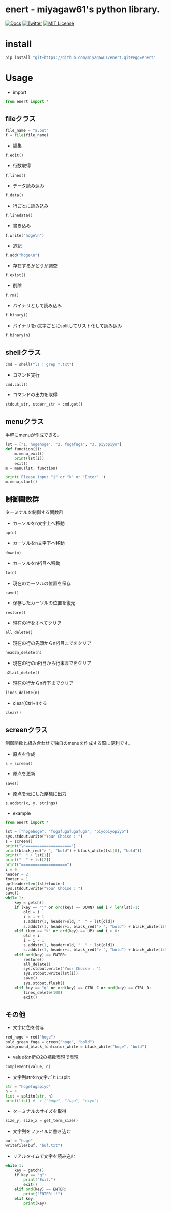 # enert - miyagaw61's python library.

[![Docs](https://readthedocs.org/projects/pwntools/badge/?version=stable)](https://docs.pwntools.com/)
[![Twitter](https://twitter.com/no1zy_sec)](https://twitter.com/no1zy\_sec)
[![MIT License](https://img.shields.io/badge/license-MIT-blue.svg?style=flat)](http://choosealicense.com/licenses/mit/)

# install

```bash
pip install "git+https://github.com/miyagaw61/enert.git#egg=enert"
```


# Usage

* import 
```python
from enert import *
```

## fileクラス
```python
file_name = "a.out"
f = file(file_name)
```
- 編集
```python
f.edit()
```

- 行数取得
```python
f.lines()
```

- データ読み込み
```python
f.data()
```

- 行ごとに読み込み
```python
f.linedata()
```

- 書き込み
```python
f.write("hoge\n")
```

- 追記
```python
f.add("hoge\n")
```

- 存在するかどうか調査
```python
f.exist()
```

- 削除
```python
f.rm()
```

- バイナリとして読み込み
```python
f.binary()
```

- バイナリをn文字ごとにsplitしてリスト化して読み込み
```python
f.binary(n)
```

## shellクラス
```python
cmd = shell("ls | grep *.txt")
```
- コマンド実行
```python
cmd.call()
```

- コマンドの出力を取得
```python
stdout_str, stderr_str = cmd.get()
```

## menuクラス
手軽にmenuが作成できる。
```python
lst = ["1. hogehoge", "2. fugafuga", "3. piyopiyo"]
def function(i):
    m.menu_exit()
    print(lst[i])
    exit()
m = menu(lst, function)

print('Please input "j" or "k" or "Enter".')
m.menu_start()
```

## 制御関数群
ターミナルを制御する関数群
* カーソルをn文字上へ移動
```python
up(n)
```

* カーソルをn文字下へ移動
```python
down(n)
```

* カーソルをn桁目へ移動
```python
to(n)
```

* 現在のカーソルの位置を保存
```python
save()
```

* 保存したカーソルの位置を復元
```python
restore()
```

* 現在の行をすべてクリア
```python
all_delete()
```

* 現在の行の先頭からn桁目までをクリア
```python
head2n_delete(n)
```

* 現在の行のn桁目から行末までをクリア
```python
n2tail_delete()
```

* 現在の行からn行下までクリア
```python
lines_delete(n)
```

* clear(Ctrl+l)する
```python
clear()
```

## screenクラス
制御関数と組み合わせて独自のmenuを作成する際に便利です。

* 原点を作成
```python
s = screen()
```

* 原点を更新
```python
save()
```

* 原点を元にした座標に出力
```python
s.addstr(x, y, strings)
```

* example
```python
from enert import *

lst = ["hogehoge", "fugafugafugafuga", "piyopiyopiyo"]
sys.stdout.write("Your Choise : ")
s = screen()
print("\n====================")
print(black_red("> ", "bold") + black_white(lst[0], "bold"))
print("  " + lst[1])
print("  " + lst[2])
print("====================")
i = 0
header = 2
footer = 1
up(header+len(lst)+footer)
sys.stdout.write("Your Choise : ")
save()
while 1:
    key = getch()
    if (key == "j" or ord(key) == DOWN) and i < len(lst)-1:
        old = i
        i = i + 1
        s.addstr(1, header+old, "  " + lst[old])
        s.addstr(1, header+i, black_red("> ", "bold") + black_white(lst[i], "bold"))
    elif (key == "k" or ord(key) == UP) and i > 0:
        old = i
        i = i - 1
        s.addstr(1, header+old, "  " + lst[old])
        s.addstr(1, header+i, black_red("> ", "bold") + black_white(lst[i], "bold"))
    elif ord(key) == ENTER:
        restore()
        all_delete()
        sys.stdout.write("Your Choise : ")
        sys.stdout.write(lst[i])
        save()
        sys.stdout.flush()
    elif key == "q" or ord(key) == CTRL_C or ord(key) == CTRL_D:
        lines_delete(100)
        exit()
```

## その他
* 文字に色を付与
```python
red_hoge = red("hoge")
bold_green_fuga = green("hoge", "bold")
background_black_fontcolor_white = black_white("hoge", "bold")
```

* valueをn桁の2の補数表現で表現
```python
complement(value, n)
```

* 文字列strをn文字ごとにsplit
```python
str = "hogefugapiyo"
n = 4
list = splitn(str, n)
print(list) # -> ["hoge", "fuga", "piyo"]
```

* ターミナルのサイズを取得
```python
size_y, size_x = get_term_size()
```

* 文字列をファイルに書き込む
```python
buf = "hoge"
writefile(buf, "buf.txt")
```

* リアルタイムで文字を読み込む
```python
while 1:
    key = getch()
    if key == "q":
        print("Exit.")
        exit()
    elif ord(key) == ENTER:
        print("ENTER!!!")
    elif key:
        print(key)

```
